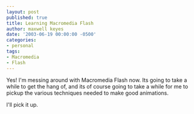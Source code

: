 ```yaml
---
layout: post
published: true
title: Learning Macromedia Flash
author: maxwell keyes
date: '2003-06-19 00:00:00 -0500'
categories:
- personal
tags:
- Macromedia
- Flash
---
```


Yes! I'm messing around with Macromedia Flash now. Its going to take a while to
get the hang of, and its of course going to take a while for me to pickup the
various techniques needed to make good animations.

I'll pick it up.
